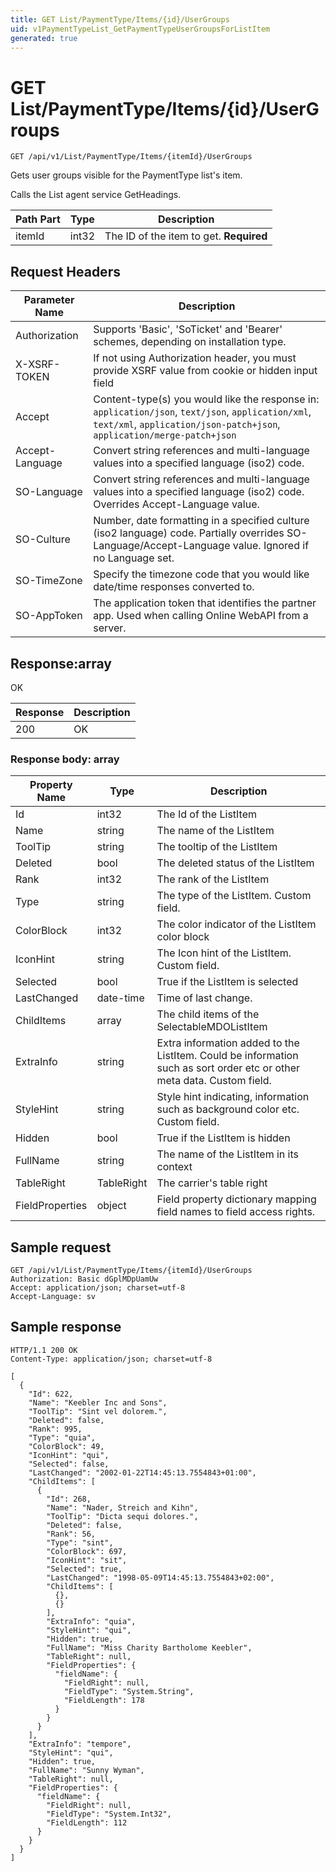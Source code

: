 ```yaml
---
title: GET List/PaymentType/Items/{id}/UserGroups
uid: v1PaymentTypeList_GetPaymentTypeUserGroupsForListItem
generated: true
---
```


# GET List/PaymentType/Items/{id}/UserGroups

```http
GET /api/v1/List/PaymentType/Items/{itemId}/UserGroups
```

Gets user groups visible for the PaymentType list's item.


Calls the List agent service GetHeadings.





| Path Part | Type | Description |
|-----------|------|-------------|
| itemId | int32 | The ID of the item to get. **Required** |



## Request Headers

| Parameter Name | Description |
|----------------|-------------|
| Authorization  | Supports 'Basic', 'SoTicket' and 'Bearer' schemes, depending on installation type. |
| X-XSRF-TOKEN   | If not using Authorization header, you must provide XSRF value from cookie or hidden input field |
| Accept         | Content-type(s) you would like the response in: `application/json`, `text/json`, `application/xml`, `text/xml`, `application/json-patch+json`, `application/merge-patch+json` |
| Accept-Language | Convert string references and multi-language values into a specified language (iso2) code. |
| SO-Language | Convert string references and multi-language values into a specified language (iso2) code. Overrides Accept-Language value. |
| SO-Culture | Number, date formatting in a specified culture (iso2 language) code. Partially overrides SO-Language/Accept-Language value. Ignored if no Language set. |
| SO-TimeZone | Specify the timezone code that you would like date/time responses converted to. |
| SO-AppToken | The application token that identifies the partner app. Used when calling Online WebAPI from a server. |


## Response:array

OK

| Response | Description |
|----------------|-------------|
| 200 | OK |

### Response body: array

| Property Name | Type |  Description |
|----------------|------|--------------|
| Id | int32 | The Id of the ListItem |
| Name | string | The name of the ListItem |
| ToolTip | string | The tooltip of the ListItem |
| Deleted | bool | The deleted status of the ListItem |
| Rank | int32 | The rank of the ListItem |
| Type | string | The type of the ListItem. Custom field. |
| ColorBlock | int32 | The color indicator of the ListItem color block |
| IconHint | string | The Icon hint of the ListItem. Custom field. |
| Selected | bool | True if the ListItem is selected |
| LastChanged | date-time | Time of last change. |
| ChildItems | array | The child items of the SelectableMDOListItem |
| ExtraInfo | string | Extra information added to the ListItem. Could be information such as sort order etc or other meta data. Custom field. |
| StyleHint | string | Style hint indicating, information such as background color etc. Custom field. |
| Hidden | bool | True if the ListItem is hidden |
| FullName | string | The name of the ListItem in its context |
| TableRight | TableRight | The carrier's table right |
| FieldProperties | object | Field property dictionary mapping field names to field access rights. |

## Sample request

```http!
GET /api/v1/List/PaymentType/Items/{itemId}/UserGroups
Authorization: Basic dGplMDpUamUw
Accept: application/json; charset=utf-8
Accept-Language: sv
```

## Sample response

```http_
HTTP/1.1 200 OK
Content-Type: application/json; charset=utf-8

[
  {
    "Id": 622,
    "Name": "Keebler Inc and Sons",
    "ToolTip": "Sint vel dolorem.",
    "Deleted": false,
    "Rank": 995,
    "Type": "quia",
    "ColorBlock": 49,
    "IconHint": "qui",
    "Selected": false,
    "LastChanged": "2002-01-22T14:45:13.7554843+01:00",
    "ChildItems": [
      {
        "Id": 268,
        "Name": "Nader, Streich and Kihn",
        "ToolTip": "Dicta sequi dolores.",
        "Deleted": false,
        "Rank": 56,
        "Type": "sint",
        "ColorBlock": 697,
        "IconHint": "sit",
        "Selected": true,
        "LastChanged": "1998-05-09T14:45:13.7554843+02:00",
        "ChildItems": [
          {},
          {}
        ],
        "ExtraInfo": "quia",
        "StyleHint": "qui",
        "Hidden": true,
        "FullName": "Miss Charity Bartholome Keebler",
        "TableRight": null,
        "FieldProperties": {
          "fieldName": {
            "FieldRight": null,
            "FieldType": "System.String",
            "FieldLength": 178
          }
        }
      }
    ],
    "ExtraInfo": "tempore",
    "StyleHint": "qui",
    "Hidden": true,
    "FullName": "Sunny Wyman",
    "TableRight": null,
    "FieldProperties": {
      "fieldName": {
        "FieldRight": null,
        "FieldType": "System.Int32",
        "FieldLength": 112
      }
    }
  }
]
```